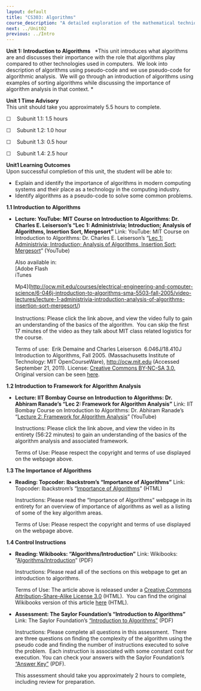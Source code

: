 ```yaml
---
layout: default
title: "CS303: Algorithms"
course_description: "A detailed exploration of the mathematical techniques used for the design and analysis of computer algorithms. Topics include the study of computer algorithms for numeric and non-numeric problems, analysis of time and space requirements of algorithms, correctness of algorithms, and NP-completeness."
next: ../Unit02
previous: ../Intro
---
```

**Unit 1: Introduction to Algorithms** <span id="1"></span> 
*This unit introduces what algorithms are and discusses their importance
with the role that algorithms play compared to other technologies used
in computers.  We look into description of algorithms using pseudo-code
and we use pseudo-code for algorithmic analysis.  We will go through an
introduction of algorithms using examples of sorting algorithms while
discussing the importance of algorithm analysis in that context. *

**Unit 1 Time Advisory**  
This unit should take you approximately 5.5 hours to complete.  
  
 ☐    Subunit 1.1: 1.5 hours  
  
 ☐    Subunit 1.2: 1.0 hour  
  
 ☐    Subunit 1.3: 0.5 hour  
  
 ☐    Subunit 1.4: 2.5 hour

**Unit1 Learning Outcomes**  
Upon successful completion of this unit, the student will be able to:  
  
-   Explain and identify the importance of algorithms in modern
    computing systems and their place as a technology in the computing
    industry.
-   Identify algorithms as a pseudo-code to solve some common problems. 

**1.1 Introduction to Algorithms** <span id="1.1"></span> 
-   **Lecture: YouTube: MIT Course on Introduction to Algorithms: Dr.
    Charles E. Leiserson’s “Lec 1: Administrivia; Introduction; Analysis
    of Algorithms, Insertion Sort, Mergesort”**
    Link: YouTube: MIT Course on Introduction to Algorithms: Dr. Charles
    E. Leiserson’s “[Lec 1: Administrivia; Introduction; Analysis of
    Algorithms, Insertion Sort;
    Mergesort](http://www.youtube.com/watch?v=SjF40tTvwhE)” (YouTube)  
      
     Also available in:  
     [Adobe Flash  
     iTunes  

    Mp4](http://ocw.mit.edu/courses/electrical-engineering-and-computer-science/6-046j-introduction-to-algorithms-sma-5503-fall-2005/video-lectures/lecture-1-administrivia-introduction-analysis-of-algorithms-insertion-sort-mergesort/)  
        
     Instructions: Please click the link above, and view the video fully
    to gain an understanding of the basics of the algorithm.  You can
    skip the first 17 minutes of the video as they talk about MIT class
    related logistics for the course.  
      
     Terms of use:  Erik Demaine and Charles Leiserson  6.046J/18.410J
    Introduction to Algorithms, Fall 2005. (Massachusetts Institute of
    Technology: MIT OpenCourseWare), http://ocw.mit.edu (Accessed
    September 21, 2011). License: [Creative Commons BY-NC-SA
    3.0.](http://creativecommons.org/licenses/by-nc-sa/3.0/us/) Original
    version can be
    seen [here](http://www.youtube.com/watch?v=JPyuH4qXLZ0). 

**1.2 Introduction to Framework for Algorithm Analysis** <span
id="1.2"></span> 
-   **Lecture: IIT Bombay Course on Introduction to Algorithms: Dr.
    Abhiram Ranade’s “Lec 2: Framework for Algorithm Analysis”**
    Link: IIT Bombay Course on Introduction to Algorithms: Dr. Abhiram
    Ranade’s “[Lecture 2: Framework for Algorithm
    Analysis](http://www.youtube.com/watch?v=7KQf7f8ti1U&feature=relmfu)”
    (YouTube)  
      
     Instructions: Please click the link above, and view the video in
    its entirety (56:22 minutes) to gain an understanding of the basics
    of the algorithm analysis and associated framework.    
      
     Terms of Use: Please respect the copyright and terms of use
    displayed on the webpage above. 

**1.3 The Importance of Algorithms** <span id="1.3"></span> 
-   **Reading: Topcoder: Ibackstrom’s “Importance of Algorithms”**
    Link: Topcoder: Ibackstrom’s “[Importance of
    Algorithms](http://www.topcoder.com/tc?module=Static&d1=tutorials&d2=importance_of_algorithms)”
    (HTML)  
      
     Instructions: Please read the “Importance of Algorithms” webpage in
    its entirety for an overview of importance of algorithms as well as
    a listing of some of the key algorithm areas.  
      
     Terms of Use: Please respect the copyright and terms of use
    displayed on the webpage above.

**1.4 Control Instructions** <span id="1.4"></span> 
-   **Reading: Wikibooks: “Algorithms/Introduction”**
    Link: Wikibooks:
    “[Algorithms/Introduction](http://www.saylor.org/site/wp-content/uploads/2011/06/Algorithms_Introduction.pdf)”
    (PDF)  
      
     Instructions: Please read all of the sections on this webpage to
    get an introduction to algorithms.   
      
     Terms of Use: The article above is released under a [Creative
    Commons Attribution-Share-Alike License
    3.0](http://creativecommons.org/licenses/by-sa/3.0/) (HTML).  You
    can find the original Wikibooks version of this article
    [here](http://en.wikibooks.org/wiki/Algorithms/Introduction) (HTML).

-   **Assessment: The Saylor Foundation’s “Introduction to Algorithms”**
    Link: The Saylor Foundation’s [“Introduction to
    Algorithms”](http://www.saylor.org/site/wp-content/uploads/2013/01/CS303-Unit1Assignment-FINAL-PRVFINAL.pdf) (PDF)  
      
     Instructions: Please complete all questions in this
    assessment. <span class="apple-converted-space"> </span>There are
    three questions on finding the complexity of the algorithm using the
    pseudo code and finding the number of instructions executed to solve
    the problem. <span class="apple-converted-space"> </span>Each
    instruction is associated with some constant cost for execution. You
    can check your answers with the Saylor Foundation’s [“Answer
    Key”](http://www.saylor.org/site/wp-content/uploads/2012/05/CS303-Unit1AssignmentAnswerKey-FINAL.pdf) (PDF).  
      
     This assessment should take you approximately 2 hours to complete,
    including review for preparation.


